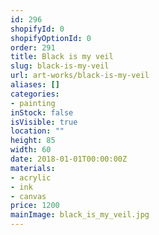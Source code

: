 ```yaml
---
id: 296
shopifyId: 0
shopifyOptionId: 0
order: 291
title: Black is my veil
slug: black-is-my-veil
url: art-works/black-is-my-veil
aliases: []
categories:
- painting
inStock: false
isVisible: true
location: ""
height: 85
width: 60
date: 2018-01-01T00:00:00Z
materials:
- acrylic
- ink
- canvas
price: 1200
mainImage: black_is_my_veil.jpg
---
```


